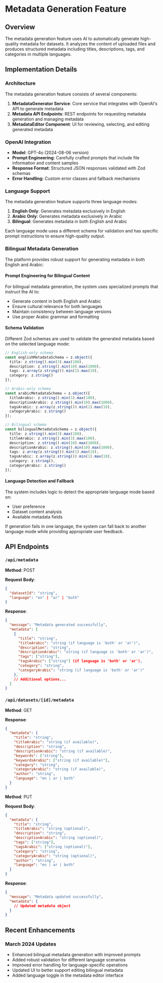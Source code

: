 # Metadata Generation Feature

## Overview

The metadata generation feature uses AI to automatically generate high-quality metadata for datasets. It analyzes the content of uploaded files and produces structured metadata including titles, descriptions, tags, and categories in multiple languages.

## Implementation Details

### Architecture

The metadata generation feature consists of several components:

1. **MetadataGenerator Service**: Core service that integrates with OpenAI's API to generate metadata
2. **Metadata API Endpoints**: REST endpoints for requesting metadata generation and managing metadata
3. **MetadataEditor Component**: UI for reviewing, selecting, and editing generated metadata

### OpenAI Integration

- **Model**: GPT-4o (2024-08-06 version)
- **Prompt Engineering**: Carefully crafted prompts that include file information and content samples
- **Response Format**: Structured JSON responses validated with Zod schemas
- **Error Handling**: Custom error classes and fallback mechanisms

### Language Support

The metadata generation feature supports three language modes:

1. **English Only**: Generates metadata exclusively in English
2. **Arabic Only**: Generates metadata exclusively in Arabic
3. **Bilingual**: Generates metadata in both English and Arabic

Each language mode uses a different schema for validation and has specific prompt instructions to ensure high-quality output.

### Bilingual Metadata Generation

The platform provides robust support for generating metadata in both English and Arabic:

#### Prompt Engineering for Bilingual Content

For bilingual metadata generation, the system uses specialized prompts that instruct the AI to:

- Generate content in both English and Arabic
- Ensure cultural relevance for both languages
- Maintain consistency between language versions
- Use proper Arabic grammar and formatting

#### Schema Validation

Different Zod schemas are used to validate the generated metadata based on the selected language mode:

```typescript
// English-only schema
const englishMetadataSchema = z.object({
  title: z.string().min(3).max(100),
  description: z.string().min(10).max(1000),
  tags: z.array(z.string()).min(1).max(10),
  category: z.string()
});

// Arabic-only schema
const arabicMetadataSchema = z.object({
  titleArabic: z.string().min(3).max(100),
  descriptionArabic: z.string().min(10).max(1000),
  tagsArabic: z.array(z.string()).min(1).max(10),
  categoryArabic: z.string()
});

// Bilingual schema
const bilingualMetadataSchema = z.object({
  title: z.string().min(3).max(100),
  titleArabic: z.string().min(3).max(100),
  description: z.string().min(10).max(1000),
  descriptionArabic: z.string().min(10).max(1000),
  tags: z.array(z.string()).min(1).max(10),
  tagsArabic: z.array(z.string()).min(1).max(10),
  category: z.string(),
  categoryArabic: z.string()
});
```

#### Language Detection and Fallback

The system includes logic to detect the appropriate language mode based on:

- User preference
- Dataset content analysis
- Available metadata fields

If generation fails in one language, the system can fall back to another language mode while providing appropriate user feedback.

## API Endpoints

### `/api/metadata`

**Method**: POST

**Request Body**:
```json
{
  "datasetId": "string",
  "language": "en" | "ar" | "both"
}
```

**Response**:
```json
{
  "message": "Metadata generated successfully",
  "metadata": [
    {
      "title": "string",
      "titleArabic": "string (if language is 'both' or 'ar')",
      "description": "string",
      "descriptionArabic": "string (if language is 'both' or 'ar')",
      "tags": ["string"],
      "tagsArabic": ["string"] (if language is 'both' or 'ar'),
      "category": "string",
      "categoryArabic": "string (if language is 'both' or 'ar')"
    },
    // Additional options...
  ]
}
```

### `/api/datasets/[id]/metadata`

**Method**: GET

**Response**:
```json
{
  "metadata": {
    "title": "string",
    "titleArabic": "string (if available)",
    "description": "string",
    "descriptionArabic": "string (if available)",
    "keywords": ["string"],
    "keywordsArabic": ["string (if available)"],
    "category": "string",
    "categoryArabic": "string (if available)",
    "author": "string",
    "language": "en | ar | both"
  }
}
```

**Method**: PUT

**Request Body**:
```json
{
  "metadata": {
    "title": "string",
    "titleArabic": "string (optional)",
    "description": "string",
    "descriptionArabic": "string (optional)",
    "tags": ["string"],
    "tagsArabic": ["string (optional)"],
    "category": "string",
    "categoryArabic": "string (optional)",
    "author": "string",
    "language": "en | ar | both"
  }
}
```

**Response**:
```json
{
  "message": "Metadata updated successfully",
  "metadata": {
    // Updated metadata object
  }
}
```

## Recent Enhancements

### March 2024 Updates

- Enhanced bilingual metadata generation with improved prompts
- Added robust validation for different language scenarios
- Improved error handling for language-specific operations
- Updated UI to better support editing bilingual metadata
- Added language toggle in the metadata editor interface